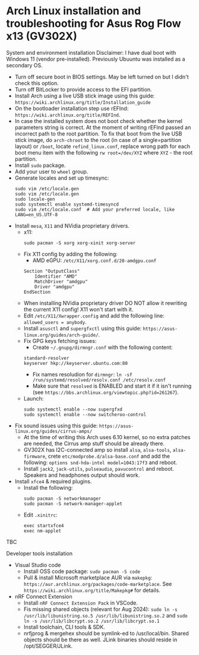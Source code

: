 # Arch Linux installation and troubleshooting for Asus Rog Flow x13 (GV302X)

System and environment installation
Disclaimer: I have dual boot with Windows 11 (vendor pre-installed). Previously Ubuuntu was installed as a secondary OS.
- Turn off secure boot in BIOS settings. May be left turned on but I didn't check this option.
- Turn off BitLocker to provide access to the EFI partition.
- Install Arch using a live USB stick image using this guide: `https://wiki.archlinux.org/title/Installation_guide`
- On the bootloader installation step use rEFInd: `https://wiki.archlinux.org/title/REFInd`.
- In case the installed system does not boot check whether the kernel parameters string is correct. At the moment of writing rEFInd passed an incorrect path to the root partition. To fix that boot from the live USB stick image, do `arch-chroot` to the root (in case of a single=partition layout) or `/boot`, locate `refind_linux.conf`, replace wrong path for each boot menu item with the following `rw root=/dev/XYZ` where `XYZ` - the root partition.
- Install `sudo` package.
- Add your user to `wheel` group.
- Generate locales and set up timesync:
  ```
  sudo vim /etc/locale.gen
  sudo vim /etc/locale.gen
  sudo locale-gen
  sudo systemctl enable systemd-timesyncd
  sudo vim /etc/locale.conf  # Add your preferred locale, like LANG=en_US.UTF-8
  ```
- Install `mesa`, `X11` and NVidia proprietary drivers.
  - x11:
    ```
    sudo pacman -S xorg xorg-xinit xorg-server
    ``` 
  - Fix X11 config by adding the following:
    - AMD eGPU: `/etc/X11/xorg.conf.d/20-amdgpu.conf`
    ```
    Section "OutputClass"
	    Identifier "AMD"
	    MatchDriver "amdgpu"
	    Driver "amdgpu"
    EndSection
    ```
  - When installing NVidia proprietary driver DO NOT allow it rewriting the current X11 config! X11 won't start with it.
  - Edit `/etc/X11/Xwrapper.config` and add the following line: `allowed_users = anybody`.
  - Install `asusctl` and `supergfxctl` using this guide: `https://asus-linux.org/guides/arch-guide/`.
  - Fix GPG keys fetching issues:
    - Create `~/.gnupg/dirmngr.conf` with the following content:
    ```
    standard-resolver
    keyserver hkp://keyserver.ubuntu.com:80
    ```
    - Fix names resoludion for `dirmngr`: `ln -sf /run/systemd/resolved/resolv.conf /etc/resolv.conf`
    - Make sure that `resolved` is ENABLED and start it if it isn't running (see `https://bbs.archlinux.org/viewtopic.php?id=261267`).
  - Launch:
    ```
    sudo systemctl enable --now supergfxd
    sudo systemctl enable --now switcheroo-control
    ```
- Fix sound issues using this guide: `https://asus-linux.org/guides/cirrus-amps/`
  - At the time of writing this Arch uses 6.10 kernel, so no extra patches are needed, the Cirrus amp stuff should be already there. 
  - GV302X has I2C-connected amp so install `alsa`, `alsa-tools`, `alsa-firmware`, crete `etc/modprobe.d/alsa-base.conf` and add the following: `options snd-hda-intel model=1043:17f3` and reboot.
  - Install `jack2`, `jack-utils`, `pulseaudio`, `pavucontrol` and reboot. Speakers and headphones output should work.
- Install `xfce4` & required plugins.
  - Install the following:
    ```
    sudo pacman -S networkmanager
    sudo pacman -S network-manager-applet
    ```
  - Edit `.xinitrc`:
    ```
    exec startxfce4
    exec nm-applet
    ```
    
TBC

Developer tools installation
- Visual Studio code
  - Install OSS code package: `sudo pacman -S code`
  - Pull & install Microsoft marketplace AUR via `makepkg`: `https://aur.archlinux.org/packages/code-marketplace`. See `https://wiki.archlinux.org/title/Makepkg#` for details.
- nRF Connect Extension
  - Install `nRF Connect Extension Pack` in VSCode.
  - Fis missing shared objects (relevant for Aug 2024): `sudo ln -s /usr/lib/libunistring.so.5 /usr/lib/libunistring.so.2` and `sudo ln -s /usr/lib/libcrypt.so.2 /usr/lib/libcrypt.so.1`
  - Install toolchain, CLI tools & SDK.
  - nrfjprog & mergehex should be symlink-ed to /usr/local/bin. Shared objects should be there as well. JLink binaries should reside in /opt/SEGGER/JLink.

